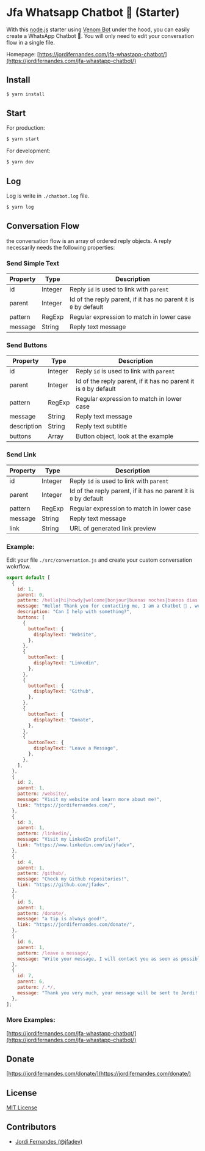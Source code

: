 # Jfa Whatsapp Chatbot 💬 (Starter)

With this [node.js](https://nodejs.org/) starter using [Venom Bot](https://github.com/orkestral/venom) under the hood, 
you can easily create a WhatsApp Chatbot 💬. 
You will only need to edit your conversation flow in a single file.

Homepage: [https://jordifernandes.com/jfa-whastapp-chatbot/](https://jordifernandes.com/jfa-whastapp-chatbot/)

## Install

```bash
$ yarn install
```

## Start

For production:

```bash
$ yarn start
```

For development:

```bash
$ yarn dev
```

## Log

Log is write in `./chatbot.log` file.

```bash
$ yarn log
```

## Conversation Flow

the conversation flow is an array of ordered reply objects.
A reply necessarily needs the following properties:

### Send Simple Text

| Property | Type    | Description                                                      |
|----------|---------|------------------------------------------------------------------|
| id       | Integer | Reply `id` is used to link with `parent`                         |
| parent   | Integer | Id of the reply parent, if it has no parent it is `0` by default |
| pattern  | RegExp  | Regular expression to match in lower case                        |
| message  | String  | Reply text message                                               |

### Send Buttons

| Property    | Type    | Description                                                      |
|-------------|---------|------------------------------------------------------------------|
| id          | Integer | Reply `id` is used to link with `parent`                         |
| parent      | Integer | Id of the reply parent, if it has no parent it is `0` by default |
| pattern     | RegExp  | Regular expression to match in lower case                        |
| message     | String  | Reply text message                                               |
| description | String  | Reply text subtitle                                              |
| buttons     | Array   | Button object, look at the example                               |

### Send Link

| Property | Type    | Description                                                      |
|----------|---------|------------------------------------------------------------------|
| id       | Integer | Reply `id` is used to link with `parent`                         |
| parent   | Integer | Id of the reply parent, if it has no parent it is `0` by default |
| pattern  | RegExp  | Regular expression to match in lower case                        |
| message  | String  | Reply text message                                               |
| link     | String  | URL of generated link preview                                    |

### Example:

Edit your file `./src/conversation.js` and create your custom conversation wokrflow.

```javascript
export default [
  {
    id: 1,
    parent: 0,
    pattern: /hello|hi|howdy|welcome|bonjour|buenas noches|buenos dias|good day|good morning|hey|hi-ya|how are you|how goes it|howdy\-do|shalom|what\'s happening|what\'s up/,
    message: "Hello! Thank you for contacting me, I am a Chatbot 🤖 , we will gladly assist you.",
    description: "Can I help with something?",
    buttons: [
      {
        buttonText: {
          displayText: "Website",
        },
      },
      {
        buttonText: {
          displayText: "Linkedin",
        },
      },
      {
        buttonText: {
          displayText: "Github",
        },
      },
      {
        buttonText: {
          displayText: "Donate",
        },
      },
      {
        buttonText: {
          displayText: "Leave a Message",
        },
      },
    ],
  },
  {
    id: 2,
    parent: 1,
    pattern: /website/,
    message: "Visit my website and learn more about me!",
    link: "https://jordifernandes.com/",
  },
  {
    id: 3,
    parent: 1,
    pattern: /linkedin/,
    message: "Visit my LinkedIn profile!",
    link: "https://www.linkedin.com/in/jfadev",
  },
  {
    id: 4,
    parent: 1,
    pattern: /github/,
    message: "Check my Github repositories!",
    link: "https://github.com/jfadev",
  },
  {
    id: 5,
    parent: 1,
    pattern: /donate/,
    message: "a tip is always good!",
    link: "https://jordifernandes.com/donate/",
  },
  {
    id: 6,
    parent: 1,
    pattern: /leave a message/,
    message: "Write your message, I will contact you as soon as possible!",
  },
  {
    id: 7,
    parent: 6,
    pattern: /.*/,
    message: "Thank you very much, your message will be sent to Jordi! Sincerely the Chatbot 🤖 !",
  },
];
```

### More Examples:

[https://jordifernandes.com/jfa-whastapp-chatbot/](https://jordifernandes.com/jfa-whastapp-chatbot/)

## Donate

[https://jordifernandes.com/donate/](https://jordifernandes.com/donate/)

## License

[MIT License](LICENSE)

## Contributors

- [Jordi Fernandes (@jfadev)](https://github.com/jfadev)